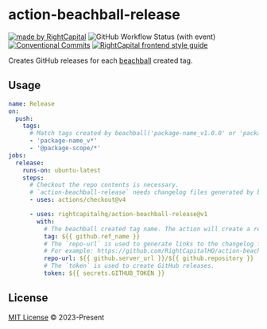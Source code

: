 # action-beachball-release

<!-- Badges area start -->

[![made by RightCapital](https://img.shields.io/badge/made_by-RightCapital-5070e6)](https://rightcapital.com)
![GitHub Workflow Status (with event)](https://img.shields.io/github/actions/workflow/status/RightCapitalHQ/action-beachball-release/ci.yaml)
[![Conventional Commits](https://img.shields.io/badge/Conventional%20Commits-1.0.0-%23FE5196?logo=conventionalcommits&logoColor=white)](https://conventionalcommits.org)
[![RightCapital frontend style guide](https://img.shields.io/badge/code_style-RightCapital-5c4c64?labelColor=f0ede8)](https://github.com/RightCapitalHQ/frontend-style-guide)

<!-- Badges area end -->

Creates GitHub releases for each [beachball](https://microsoft.github.io/beachball/) created tag.

## Usage

```yaml
name: Release
on:
  push:
    tags:
      # Match tags created by beachball('package-name_v1.0.0' or 'package-scope/package-name_v1.0.0')
      - 'package-name_v*'
      - '@package-scope/*'
jobs:
  release:
    runs-on: ubuntu-latest
    steps:
      # Checkout the repo contents is necessary.
      # `action-beachball-release` needs changelog files generated by beachball from the repo.
      - uses: actions/checkout@v4

      - uses: rightcapitalhq/action-beachball-release@v1
        with:
          # The beachball created tag name. The action will create a release for this tag.
          tag: ${{ github.ref_name }}
          # The `repo-url` is used to generate links to the changelog files.
          # For example: https://github.com/RightCapitalHQ/action-beachball-release
          repo-url: ${{ github.server_url }}/${{ github.repository }}
          # The `token` is used to create GitHub releases.
          token: ${{ secrets.GITHUB_TOKEN }}
```

## License

[MIT License](LICENSE) © 2023-Present
